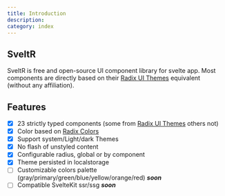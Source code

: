 ```yaml
---
title: Introduction
description:
category: index
---
```


## SveltR

SveltR is free and open-source UI component library for svelte app.
Most components are directly based on their [Radix UI Themes](https://www.radix-ui.com/themes/docs/overview/getting-started) equivalent (without any affiliation).

## Features

-   [x] 23 strictly typed components (some from [Radix UI Themes](https://www.radix-ui.com/themes/docs/overview/getting-started) others not)
-   [x] Color based on [Radix Colors](https://www.radix-ui.com/colors)
-   [x] Support system/Light/dark Themes
-   [x] No flash of unstyled content
-   [x] Configurable radius, global or by component
-   [x] Theme persisted in localstorage
-   [ ] Customizable colors palette (gray/primary/green/blue/yellow/orange/red) **_soon_**
-   [ ] Compatible SvelteKit ssr/ssg **_soon_**

<style lang="scss">
    :global(ul.contains-task-list li a),
    :global(p.markdown a) {
        color: var(--teal-a11);
    }

    :global(ul.contains-task-list li a:hover),
    :global(p.markdown a:hover) {
        text-decoration: underline;
    }

    :global(ul.contains-task-list li strong em ) {
        color: var(--teal-a11);
        padding: calc(var(--space-1)* 0.5) calc(var(--space-1)* 1.5);
        box-shadow: inset 0px 0px 0px 1px var(--teal-a8);
        border-radius: max(var(--radius-1), var(--radius-full));
        font-size: var(--font-size-1);
        line-height: var(--line-height-1);
        letter-spacing: var(--letter-spacing-1);
    }
</style>
